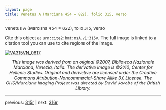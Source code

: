 ```yaml
---
layout: page
title: Venetus A (Marciana 454 = 822), folio 315, verso
---
```


Venetus A (Marciana 454 = 822), folio 315, verso

Cite this object as `urn:cite2:hmt:msA.v1:315v`.  The full image is linked to a citation tool you can use to cite regions of the image.

[![VA315VN_0817](http://www.homermultitext.org/iipsrv?IIIF=/project/homer/pyramidal/deepzoom/hmt/vaimg/2017a/VA315VN_0817.tif/full/800,/0/default.jpg)](http://www.homermultitext.org/ict2/?urn=urn:cite2:hmt:vaimg.2017a:VA315VN_0817) 

<p style="text-align: center; font-style: italic;">This image was derived from an original ©2007, Biblioteca Nazionale Marciana, Venezia, Italia. The derivative image is ©2010, Center for Hellenic Studies. Original and derivative are licensed under the Creative Commons Attribution-Noncommercial-Share Alike 3.0 License. The CHS/Marciana Imaging Project was directed by David Jacobs of the British Library.</p>

---

previous: [315r](../315r/) | next: [316r](../316r/)